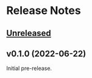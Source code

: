 # Release Notes

## [Unreleased](https://github.com/laravel/pint/compare/v0.1.0...master)

## v0.1.0 (2022-06-22)

Initial pre-release.
